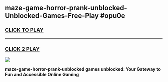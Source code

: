 
## maze-game-horror-prank-unblocked-Unblocked-Games-Free-Play #opu0e
<h3>
<a href="https://us.freeplayer.one?title=maze-game-horror-prank-unblocked&ref=9M">CLICK TO PLAY</a></h3>
<hr>

<h3>
<a href="https://us.freeplayer.one?title=maze-game-horror-prank-unblocked&ref=9M">CLICK 2 PLAY</a>
  
</h3>

<a href="https://us.freeplayer.one?title=maze-game-horror-prank-unblocked&ref=9M"><img src="https://clearcache.store/games.png"></a>


**maze-game-horror-prank-unblocked games unblocked: Your Gateway to Fun and Accessible Online Gaming**
